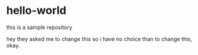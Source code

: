 # hello-world
this is a sample repository

hey they asked me to change this so i have no choice than to change this, okay.
